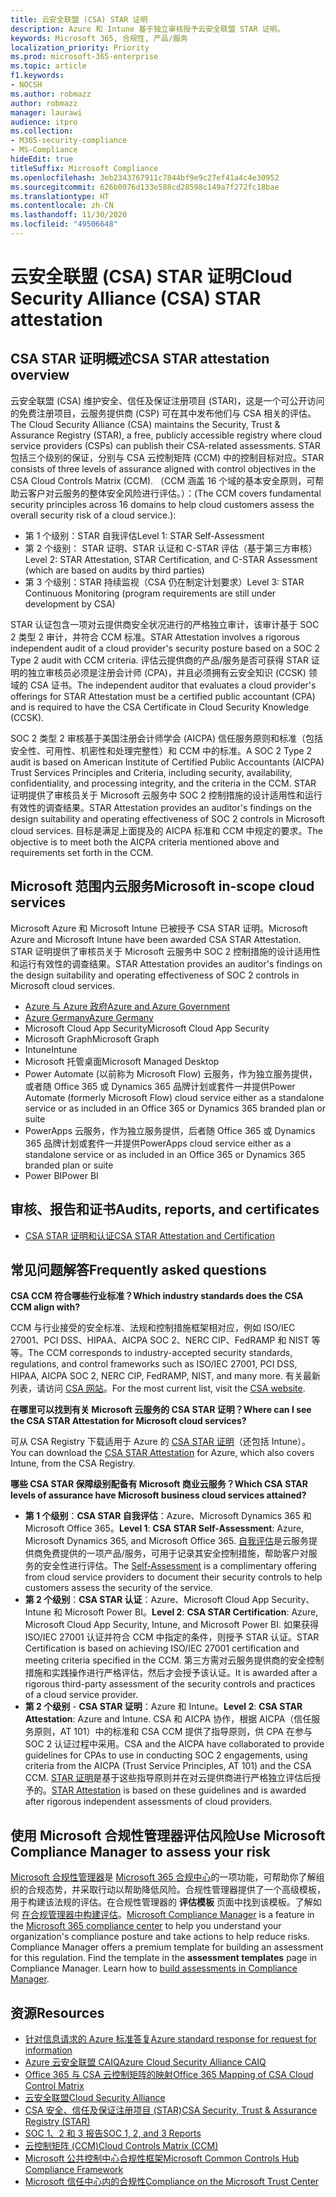 ```yaml
---
title: 云安全联盟 (CSA) STAR 证明
description: Azure 和 Intune 基于独立审核授予云安全联盟 STAR 证明。
keywords: Microsoft 365, 合规性, 产品/服务
localization_priority: Priority
ms.prod: microsoft-365-enterprise
ms.topic: article
f1.keywords:
- NOCSH
ms.author: robmazz
author: robmazz
manager: laurawi
audience: itpro
ms.collection:
- M365-security-compliance
- MS-Compliance
hideEdit: true
titleSuffix: Microsoft Compliance
ms.openlocfilehash: 3eb2343767911c7844bf9e9c27ef41a4c4e30952
ms.sourcegitcommit: 626b0076d133e588cd28598c149a7f272fc18bae
ms.translationtype: HT
ms.contentlocale: zh-CN
ms.lasthandoff: 11/30/2020
ms.locfileid: "49506648"
---
```

# <a name="cloud-security-alliance-csa-star-attestation"></a><span data-ttu-id="6f49d-104">云安全联盟 (CSA) STAR 证明</span><span class="sxs-lookup"><span data-stu-id="6f49d-104">Cloud Security Alliance (CSA) STAR attestation</span></span>

## <a name="csa-star-attestation-overview"></a><span data-ttu-id="6f49d-105">CSA STAR 证明概述</span><span class="sxs-lookup"><span data-stu-id="6f49d-105">CSA STAR attestation overview</span></span>

<span data-ttu-id="6f49d-106">云安全联盟 (CSA) 维护安全、信任及保证注册项目 (STAR)，这是一个可公开访问的免费注册项目，云服务提供商 (CSP) 可在其中发布他们与 CSA 相关的评估。</span><span class="sxs-lookup"><span data-stu-id="6f49d-106">The Cloud Security Alliance (CSA) maintains the Security, Trust & Assurance Registry (STAR), a free, publicly accessible registry where cloud service providers (CSPs) can publish their CSA-related assessments.</span></span> <span data-ttu-id="6f49d-107">STAR 包括三个级别的保证，分别与 CSA 云控制矩阵 (CCM) 中的控制目标对应。</span><span class="sxs-lookup"><span data-stu-id="6f49d-107">STAR consists of three levels of assurance aligned with control objectives in the CSA Cloud Controls Matrix (CCM).</span></span> <span data-ttu-id="6f49d-108">（CCM 涵盖 16 个域的基本安全原则，可帮助云客户对云服务的整体安全风险进行评估。）：</span><span class="sxs-lookup"><span data-stu-id="6f49d-108">(The CCM covers fundamental security principles across 16 domains to help cloud customers assess the overall security risk of a cloud service.):</span></span>

- <span data-ttu-id="6f49d-109">第 1 个级别：STAR 自我评估</span><span class="sxs-lookup"><span data-stu-id="6f49d-109">Level 1: STAR Self-Assessment</span></span>
- <span data-ttu-id="6f49d-110">第 2 个级别： STAR 证明、STAR 认证和 C-STAR 评估（基于第三方审核）</span><span class="sxs-lookup"><span data-stu-id="6f49d-110">Level 2: STAR Attestation, STAR Certification, and C-STAR Assessment (which are based on audits by third parties)</span></span>
- <span data-ttu-id="6f49d-111">第 3 个级别：STAR 持续监视（CSA 仍在制定计划要求）</span><span class="sxs-lookup"><span data-stu-id="6f49d-111">Level 3: STAR Continuous Monitoring (program requirements are still under development by CSA)</span></span>

<span data-ttu-id="6f49d-112">STAR 认证包含一项对云提供商安全状况进行的严格独立审计，该审计基于 SOC 2 类型 2 审计，并符合 CCM 标准。</span><span class="sxs-lookup"><span data-stu-id="6f49d-112">STAR Attestation involves a rigorous independent audit of a cloud provider's security posture based on a SOC 2 Type 2 audit with CCM criteria.</span></span> <span data-ttu-id="6f49d-113">评估云提供商的产品/服务是否可获得 STAR 证明的独立审核员必须是注册会计师 (CPA)，并且必须拥有云安全知识 (CCSK) 领域的 CSA 证书。</span><span class="sxs-lookup"><span data-stu-id="6f49d-113">The independent auditor that evaluates a cloud provider's offerings for STAR Attestation must be a certified public accountant (CPA) and is required to have the CSA Certificate in Cloud Security Knowledge (CCSK).</span></span>  
  
<span data-ttu-id="6f49d-114">SOC 2 类型 2 审核基于美国注册会计师学会 (AICPA) 信任服务原则和标准（包括安全性、可用性、机密性和处理完整性）和 CCM 中的标准。</span><span class="sxs-lookup"><span data-stu-id="6f49d-114">A SOC 2 Type 2 audit is based on American Institute of Certified Public Accountants (AICPA) Trust Services Principles and Criteria, including security, availability, confidentiality, and processing integrity, and the criteria in the CCM.</span></span> <span data-ttu-id="6f49d-115">STAR 证明提供了审核员关于 Microsoft 云服务中 SOC 2 控制措施的设计适用性和运行有效性的调查结果。</span><span class="sxs-lookup"><span data-stu-id="6f49d-115">STAR Attestation provides an auditor's findings on the design suitability and operating effectiveness of SOC 2 controls in Microsoft cloud services.</span></span> <span data-ttu-id="6f49d-116">目标是满足上面提及的 AICPA 标准和 CCM 中规定的要求。</span><span class="sxs-lookup"><span data-stu-id="6f49d-116">The objective is to meet both the AICPA criteria mentioned above and requirements set forth in the CCM.</span></span>

## <a name="microsoft-in-scope-cloud-services"></a><span data-ttu-id="6f49d-117">Microsoft 范围内云服务</span><span class="sxs-lookup"><span data-stu-id="6f49d-117">Microsoft in-scope cloud services</span></span>

<span data-ttu-id="6f49d-118">Microsoft Azure 和 Microsoft Intune 已被授予 CSA STAR 证明。</span><span class="sxs-lookup"><span data-stu-id="6f49d-118">Microsoft Azure and Microsoft Intune have been awarded CSA STAR Attestation.</span></span> <span data-ttu-id="6f49d-119">STAR 证明提供了审核员关于 Microsoft 云服务中 SOC 2 控制措施的设计适用性和运行有效性的调查结果。</span><span class="sxs-lookup"><span data-stu-id="6f49d-119">STAR Attestation provides an auditor's findings on the design suitability and operating effectiveness of SOC 2 controls in Microsoft cloud services.</span></span>

- [<span data-ttu-id="6f49d-120">Azure 与 Azure 政府</span><span class="sxs-lookup"><span data-stu-id="6f49d-120">Azure and Azure Government</span></span>](https://aka.ms/AzureCompliance)
- [<span data-ttu-id="6f49d-121">Azure Germany</span><span class="sxs-lookup"><span data-stu-id="6f49d-121">Azure Germany</span></span>](https://aka.ms/AzureCompliance)
- <span data-ttu-id="6f49d-122">Microsoft Cloud App Security</span><span class="sxs-lookup"><span data-stu-id="6f49d-122">Microsoft Cloud App Security</span></span>
- <span data-ttu-id="6f49d-123">Microsoft Graph</span><span class="sxs-lookup"><span data-stu-id="6f49d-123">Microsoft Graph</span></span>
- <span data-ttu-id="6f49d-124">Intune</span><span class="sxs-lookup"><span data-stu-id="6f49d-124">Intune</span></span>
- <span data-ttu-id="6f49d-125">Microsoft 托管桌面</span><span class="sxs-lookup"><span data-stu-id="6f49d-125">Microsoft Managed Desktop</span></span>
- <span data-ttu-id="6f49d-126">Power Automate (以前称为 Microsoft Flow) 云服务，作为独立服务提供，或者随 Office 365 或 Dynamics 365 品牌计划或套件一并提供</span><span class="sxs-lookup"><span data-stu-id="6f49d-126">Power Automate (formerly Microsoft Flow) cloud service either as a standalone service or as included in an Office 365 or Dynamics 365 branded plan or suite</span></span>
- <span data-ttu-id="6f49d-127">PowerApps 云服务，作为独立服务提供，后者随 Office 365 或 Dynamics 365 品牌计划或套件一并提供</span><span class="sxs-lookup"><span data-stu-id="6f49d-127">PowerApps cloud service either as a standalone service or as included in an Office 365 or Dynamics 365 branded plan or suite</span></span> 
- <span data-ttu-id="6f49d-128">Power BI</span><span class="sxs-lookup"><span data-stu-id="6f49d-128">Power BI</span></span>

## <a name="audits-reports-and-certificates"></a><span data-ttu-id="6f49d-129">审核、报告和证书</span><span class="sxs-lookup"><span data-stu-id="6f49d-129">Audits, reports, and certificates</span></span>

- [<span data-ttu-id="6f49d-130">CSA STAR 证明和认证</span><span class="sxs-lookup"><span data-stu-id="6f49d-130">CSA STAR Attestation and Certification</span></span>](https://cloudsecurityalliance.org/star/registry/microsoft/)

## <a name="frequently-asked-questions"></a><span data-ttu-id="6f49d-131">常见问题解答</span><span class="sxs-lookup"><span data-stu-id="6f49d-131">Frequently asked questions</span></span>

<span data-ttu-id="6f49d-132">**CSA CCM 符合哪些行业标准？**</span><span class="sxs-lookup"><span data-stu-id="6f49d-132">**Which industry standards does the CSA CCM align with?**</span></span>

<span data-ttu-id="6f49d-133">CCM 与行业接受的安全标准、法规和控制措施框架相对应，例如 ISO/IEC 27001、PCI DSS、HIPAA、AICPA SOC 2、NERC CIP、FedRAMP 和 NIST 等等。</span><span class="sxs-lookup"><span data-stu-id="6f49d-133">The CCM corresponds to industry-accepted security standards, regulations, and control frameworks such as ISO/IEC 27001, PCI DSS, HIPAA, AICPA SOC 2, NERC CIP, FedRAMP, NIST, and many more.</span></span> <span data-ttu-id="6f49d-134">有关最新列表，请访问 [CSA 网站](https://cloudsecurityalliance.org/)。</span><span class="sxs-lookup"><span data-stu-id="6f49d-134">For the most current list, visit the [CSA website](https://cloudsecurityalliance.org/).</span></span>

<span data-ttu-id="6f49d-135">**在哪里可以找到有关 Microsoft 云服务的 CSA STAR 证明？**</span><span class="sxs-lookup"><span data-stu-id="6f49d-135">**Where can I see the CSA STAR Attestation for Microsoft cloud services?**</span></span>

<span data-ttu-id="6f49d-136">可从 CSA Registry 下载适用于 Azure 的 [CSA STAR 证明](https://aka.ms/CSASTAR-Attestation)（还包括 Intune）。</span><span class="sxs-lookup"><span data-stu-id="6f49d-136">You can download the [CSA STAR Attestation](https://aka.ms/CSASTAR-Attestation) for Azure, which also covers Intune, from the CSA Registry.</span></span>

<span data-ttu-id="6f49d-137">**哪些 CSA STAR 保障级别配备有 Microsoft 商业云服务？**</span><span class="sxs-lookup"><span data-stu-id="6f49d-137">**Which CSA STAR levels of assurance have Microsoft business cloud services attained?**</span></span>

- <span data-ttu-id="6f49d-138">**第 1 个级别**：**CSA STAR 自我评估**：Azure、Microsoft Dynamics 365 和 Microsoft Office 365。</span><span class="sxs-lookup"><span data-stu-id="6f49d-138">**Level 1**: **CSA STAR Self-Assessment**: Azure, Microsoft Dynamics 365, and Microsoft Office 365.</span></span> <span data-ttu-id="6f49d-139">[自我评估](offering-csa-star-self-assessment.md)是云服务提供商免费提供的一项产品/服务，可用于记录其安全控制措施，帮助客户对服务的安全性进行评估。</span><span class="sxs-lookup"><span data-stu-id="6f49d-139">The [Self-Assessment](offering-csa-star-self-assessment.md) is a complimentary offering from cloud service providers to document their security controls to help customers assess the security of the service.</span></span>
- <span data-ttu-id="6f49d-140">**第 2 个级别**：**CSA STAR 认证**：Azure、Microsoft Cloud App Security、Intune 和 Microsoft Power BI。</span><span class="sxs-lookup"><span data-stu-id="6f49d-140">**Level 2**: **CSA STAR Certification**: Azure, Microsoft Cloud App Security, Intune, and Microsoft Power BI.</span></span> <span data-ttu-id="6f49d-141">如果获得 ISO/IEC 27001 认证并符合 CCM 中指定的条件，则授予 STAR 认证。</span><span class="sxs-lookup"><span data-stu-id="6f49d-141">STAR Certification is based on achieving ISO/IEC 27001 certification and meeting criteria specified in the CCM.</span></span> <span data-ttu-id="6f49d-142">第三方需对云服务提供商的安全控制措施和实践操作进行严格评估，然后才会授予该认证。</span><span class="sxs-lookup"><span data-stu-id="6f49d-142">It is awarded after a rigorous third-party assessment of the security controls and practices of a cloud service provider.</span></span>
- <span data-ttu-id="6f49d-143">**第 2 个级别** - **CSA STAR 证明**：Azure 和 Intune。</span><span class="sxs-lookup"><span data-stu-id="6f49d-143">**Level 2**: **CSA STAR Attestation**: Azure and Intune.</span></span> <span data-ttu-id="6f49d-144">CSA 和 AICPA 协作，根据 AICPA（信任服务原则，AT 101）中的标准和 CSA CCM 提供了指导原则，供 CPA 在参与 SOC 2 认证过程中采用。</span><span class="sxs-lookup"><span data-stu-id="6f49d-144">CSA and the AICPA have collaborated to provide guidelines for CPAs to use in conducting SOC 2 engagements, using criteria from the AICPA (Trust Service Principles, AT 101) and the CSA CCM.</span></span> <span data-ttu-id="6f49d-145">[STAR 证明](offering-CSA-STAR-Attestation.md)是基于这些指导原则并在对云提供商进行严格独立评估后授予的。</span><span class="sxs-lookup"><span data-stu-id="6f49d-145">[STAR Attestation](offering-CSA-STAR-Attestation.md) is based on these guidelines and is awarded after rigorous independent assessments of cloud providers.</span></span>

## <a name="use-microsoft-compliance-manager-to-assess-your-risk"></a><span data-ttu-id="6f49d-146">使用 Microsoft 合规性管理器评估风险</span><span class="sxs-lookup"><span data-stu-id="6f49d-146">Use Microsoft Compliance Manager to assess your risk</span></span>

<span data-ttu-id="6f49d-p109">[Microsoft 合规性管理器](https://docs.microsoft.com/microsoft-365/compliance/compliance-manager)是 [Microsoft 365 合规中心](https://docs.microsoft.com/microsoft-365/compliance/microsoft-365-compliance-center)的一项功能，可帮助你了解组织的合规态势，并采取行动以帮助降低风险。合规性管理器提供了一个高级模板，用于构建该法规的评估。在合规性管理器的 **评估模板** 页面中找到该模板。了解如何 [在合规管理器中构建评估](https://docs.microsoft.com/microsoft-365/compliance/compliance-manager-assessments)。</span><span class="sxs-lookup"><span data-stu-id="6f49d-p109">[Microsoft Compliance Manager](https://docs.microsoft.com/microsoft-365/compliance/compliance-manager) is a feature in the [Microsoft 365 compliance center](https://docs.microsoft.com/microsoft-365/compliance/microsoft-365-compliance-center) to help you understand your organization's compliance posture and take actions to help reduce risks. Compliance Manager offers a premium template for building an assessment for this regulation. Find the template in the **assessment templates** page in Compliance Manager. Learn how to [build assessments in Compliance Manager](https://docs.microsoft.com/microsoft-365/compliance/compliance-manager-assessments).</span></span>

## <a name="resources"></a><span data-ttu-id="6f49d-151">资源</span><span class="sxs-lookup"><span data-stu-id="6f49d-151">Resources</span></span>

- [<span data-ttu-id="6f49d-152">针对信息请求的 Azure 标准答复</span><span class="sxs-lookup"><span data-stu-id="6f49d-152">Azure standard response for request for information</span></span>](https://aka.ms/AzureStandardRequestForInformation)
- [<span data-ttu-id="6f49d-153">Azure 云安全联盟 CAIQ</span><span class="sxs-lookup"><span data-stu-id="6f49d-153">Azure Cloud Security Alliance CAIQ</span></span>](https://aka.ms/AzureCSACAIQ)
- [<span data-ttu-id="6f49d-154">Office 365 与 CSA 云控制矩阵的映射</span><span class="sxs-lookup"><span data-stu-id="6f49d-154">Office 365 Mapping of CSA Cloud Control Matrix</span></span>](https://aka.ms/Office365CSACloudControlMatrix)
- [<span data-ttu-id="6f49d-155">云安全联盟</span><span class="sxs-lookup"><span data-stu-id="6f49d-155">Cloud Security Alliance</span></span>](https://cloudsecurityalliance.org/)
- [<span data-ttu-id="6f49d-156">CSA 安全、信任及保证注册项目 (STAR)</span><span class="sxs-lookup"><span data-stu-id="6f49d-156">CSA Security, Trust & Assurance Registry (STAR)</span></span>](https://cloudsecurityalliance.org/star/)
- [<span data-ttu-id="6f49d-157">SOC 1、2 和 3 报告</span><span class="sxs-lookup"><span data-stu-id="6f49d-157">SOC 1, 2, and 3 Reports</span></span>](offering-soc.md)
- [<span data-ttu-id="6f49d-158">云控制矩阵 (CCM)</span><span class="sxs-lookup"><span data-stu-id="6f49d-158">Cloud Controls Matrix (CCM)</span></span>](https://cloudsecurityalliance.org/group/cloud-controls-matrix/)
- [<span data-ttu-id="6f49d-159">Microsoft 公共控制中心合规性框架</span><span class="sxs-lookup"><span data-stu-id="6f49d-159">Microsoft Common Controls Hub Compliance Framework</span></span>](https://www.microsoft.com/trust-center/compliance/compliance-overview)
- [<span data-ttu-id="6f49d-160">Microsoft 信任中心内的合规性</span><span class="sxs-lookup"><span data-stu-id="6f49d-160">Compliance on the Microsoft Trust Center</span></span>](https://www.microsoft.com/trust-center/compliance/compliance-overview)
